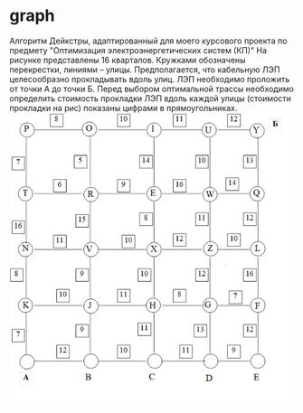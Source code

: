 # graph
Алгоритм Дейкстры, адаптированный для моего курсового проекта по предмету "Оптимизация электроэнергетических систем (КП)" 
На рисунке представлены 16 кварталов. Кружками обозначены перекрестки, линиями – улицы. Предполагается, что кабельную ЛЭП целесообразно прокладывать вдоль улиц.  ЛЭП необходимо проложить от точки А до точки Б. Перед выбором оптимальной трассы необходимо определить стоимость прокладки ЛЭП вдоль каждой улицы (стоимости прокладки на рис) показаны цифрами  в прямоугольниках.
![Screenshot](DI.png)
